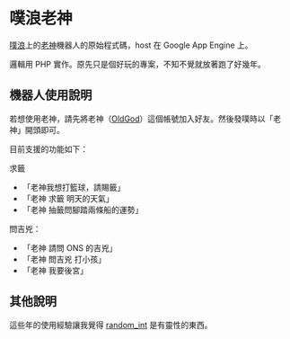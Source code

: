 # 噗浪老神

[噗浪](https://plurk.com)上的[老神](https://www.plurk.com/OldGod)機器人的原始程式碼，host 在 Google App Engine 上。

邏輯用 PHP 實作。原先只是個好玩的專案，不知不覺就放著跑了好幾年。

## 機器人使用說明

若想使用老神，請先將老神（[OldGod](https://www.plurk.com/OldGod)）這個帳號加入好友。然後發噗時以「老神」開頭即可。

目前支援的功能如下：

求籤
- 「老神我想打籃球，請賜籤」
- 「老神 求籤 明天的天氣」
- 「老神 抽籤問腳踏兩條船的運勢」

問吉兇：
- 「老神 請問 ONS 的吉兇」
- 「老神 問吉兇 打小孩」
- 「老神 我要後宮」

## 其他說明

這些年的使用經驗讓我覺得 [random_int](https://www.php.net/manual/en/function.random-int.php) 是有靈性的東西。
